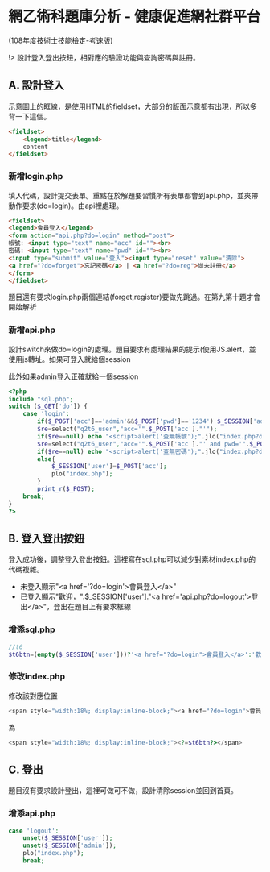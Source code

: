 # 網乙術科題庫分析 - 健康促進網社群平台
(108年度技術士技能檢定-考速版)

!> 設計登入登出按鈕，相對應的驗證功能與查詢密碼與註冊。

## A. 設計登入
示意圖上的眶線，是使用HTML的fieldset，大部分的版面示意都有出現，所以多背一下這個。
```html
<fieldset>
    <legend>title</legend>
    content
</fieldset>
```


### 新增login.php
填入代碼，設計提交表單。重點在於解題要習慣所有表單都會到api.php，並夾帶動作要求\(do=login\)。由api裡處理。

```html
<fieldset>
<legend>會員登入</legend>
<form action="api.php?do=login" method="post">
帳號: <input type="text" name="acc" id=""><br>
密碼: <input type="text" name="pwd" id=""><br>
<input type="submit" value="登入"><input type="reset" value="清除">
<a href="?do=forget">忘記密碼</a> | <a href="?do=reg">尚未註冊</a>
</form>
</fieldset>
```

題目還有要求login.php兩個連結\(forget,register\)要做先跳過。在第九第十題才會開始解析

### 新增api.php

設計switch來做do=login的處理。題目要求有處理結果的提示\(使用JS.alert，並使用js轉址。如果可登入就給個session

此外如果admin登入正確就給一個session

```php
<?php
include "sql.php";
switch ($_GET['do']) {
    case 'login':
        if($_POST['acc']=='admin'&&$_POST['pwd']=='1234') $_SESSION['admin']='admin';
        $re=select("q2t6_user","acc='".$_POST['acc']."'");
        if($re==null) echo "<script>alert('查無帳號');".jlo("index.php?do=login")."</script>";
        $re=select("q2t6_user","acc='".$_POST['acc']."' and pwd='".$_POST['pwd']."'");
        if($re==null) echo "<script>alert('查無密碼');".jlo("index.php?do=login")."</script>";
        else{
            $_SESSION['user']=$_POST['acc'];
            plo("index.php");
        }
        print_r($_POST);
    break;
}
?>
```

## B. 登入登出按鈕
登入成功後，調整登入登出按鈕。這裡寫在sql.php可以減少對素材index.php的代碼複雜。
* 未登入顯示"&lt;a href='?do=login'&gt;會員登入&lt;/a&gt;"
* 已登入顯示"歡迎，".$\_SESSION\['user'\]."&lt;a href='api.php?do=logout'&gt;登出&lt;/a&gt;"，登出在題目上有要求框線

### 增添sql.php
```php
//t6
$t6btn=(empty($_SESSION['user']))?'<a href="?do=login">會員登入</a>':'歡迎，'.$_SESSION['user'].'<a href="api.php?do=logout" style="border: solid 1px #000000">登出</a>';
```

### 修改index.php

修改該對應位置

```php
<span style="width:18%; display:inline-block;"><a href="?do=login">會員登入</a></span>
```

為

```php
<span style="width:18%; display:inline-block;"><?=$t6btn?></span>
```

## C. 登出
題目沒有要求設計登出，這裡可做可不做，設計清除session並回到首頁。

### 增添api.php
```php
case 'logout':
    unset($_SESSION['user']);
    unset($_SESSION['admin']);
    plo("index.php");
    break;
```
